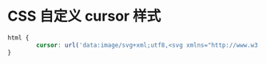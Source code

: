 # CSS 自定义 cursor 样式

```css
html {
		cursor: url('data:image/svg+xml;utf8,<svg xmlns="http://www.w3.org/2000/svg" width="20" height="18" style="font-size:14px"><text y="16">🌞</text></svg>'), auto;
}
```

